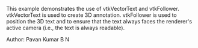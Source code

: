 This example demonstrates the use of vtkVectorText and vtkFollower. vtkVectorText is used to create 3D annotation. vtkFollower is used to position the 3D text and to ensure that the text always faces the renderer's active camera (i.e., the text is always readable).

Author: Pavan Kumar B N
